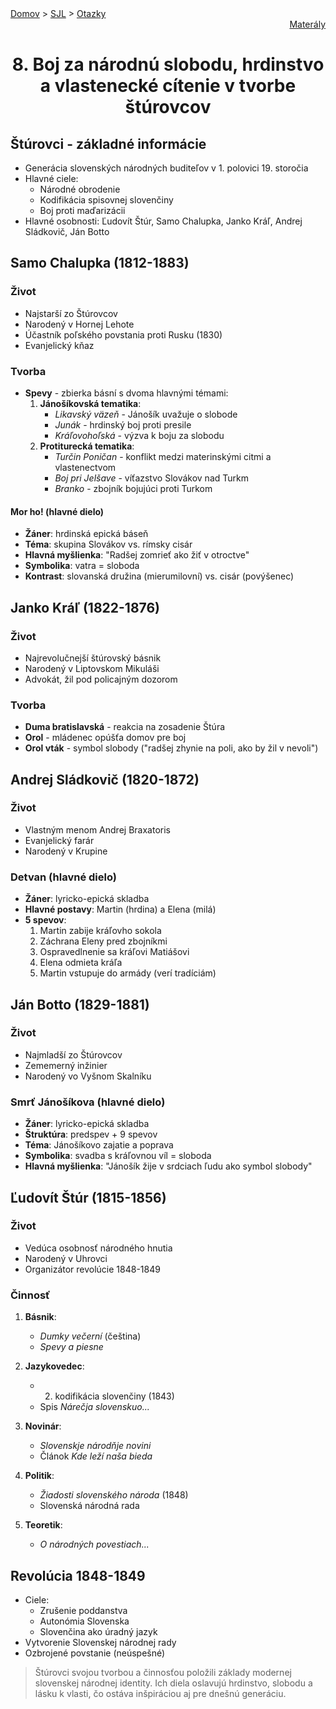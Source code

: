 <div align="center">
    <div align="left">
        <a href="/README.md">Domov</a>
        >
        <a href="../SLOVENCINA.md">SJL</a>
        >
        <a href="../ustne-otazky.md">Otazky</a>
    </div>
    <div align="right">
        <a href="https://drive.google.com/drive/folders/">Materály</a>
    </div>

# 8. Boj za národnú slobodu, hrdinstvo a vlastenecké cítenie v tvorbe štúrovcov
</div>

## Štúrovci - základné informácie
- Generácia slovenských národných buditeľov v 1. polovici 19. storočia
- Hlavné ciele:
  - Národné obrodenie
  - Kodifikácia spisovnej slovenčiny
  - Boj proti maďarizácii
- Hlavné osobnosti: Ľudovít Štúr, Samo Chalupka, Janko Kráľ, Andrej Sládkovič, Ján Botto

## Samo Chalupka (1812-1883)
### Život
- Najstarší zo Štúrovcov
- Narodený v Hornej Lehote
- Účastník poľského povstania proti Rusku (1830)
- Evanjelický kňaz

### Tvorba
- **Spevy** - zbierka básní s dvoma hlavnými témami:
  1. **Jánošíkovská tematika**:
     - *Likavský väzeň* - Jánošík uvažuje o slobode
     - *Junák* - hrdinský boj proti presile
     - *Kráľovohoľská* - výzva k boju za slobodu
  2. **Protiturecká tematika**:
     - *Turčin Poničan* - konflikt medzi materinskými citmi a vlastenectvom
     - *Boj pri Jelšave* - víťazstvo Slovákov nad Turkm
     - *Branko* - zbojník bojujúci proti Turkom

#### Mor ho! (hlavné dielo)
- **Žáner**: hrdinská epická báseň
- **Téma**: skupina Slovákov vs. rímsky cisár
- **Hlavná myšlienka**: "Radšej zomrieť ako žiť v otroctve"
- **Symbolika**: vatra = sloboda
- **Kontrast**: slovanská družina (mierumilovní) vs. cisár (povýšenec)

## Janko Kráľ (1822-1876)
### Život
- Najrevolučnejší štúrovský básnik
- Narodený v Liptovskom Mikuláši
- Advokát, žil pod policajným dozorom

### Tvorba
- **Duma bratislavská** - reakcia na zosadenie Štúra
- **Orol** - mládenec opúšťa domov pre boj
- **Orol vták** - symbol slobody ("radšej zhynie na poli, ako by žil v nevoli")

## Andrej Sládkovič (1820-1872)
### Život
- Vlastným menom Andrej Braxatoris
- Evanjelický farár
- Narodený v Krupine

### Detvan (hlavné dielo)
- **Žáner**: lyricko-epická skladba
- **Hlavné postavy**: Martin (hrdina) a Elena (milá)
- **5 spevov**:
  1. Martin zabije kráľovho sokola
  2. Záchrana Eleny pred zbojníkmi
  3. Ospravedlnenie sa kráľovi Matiášovi
  4. Elena odmieta kráľa
  5. Martin vstupuje do armády (verí tradíciám)

## Ján Botto (1829-1881)
### Život
- Najmladší zo Štúrovcov
- Zememerný inžinier
- Narodený vo Vyšnom Skalníku

### Smrť Jánošíkova (hlavné dielo)
- **Žáner**: lyricko-epická skladba
- **Štruktúra**: predspev + 9 spevov
- **Téma**: Jánošíkovo zajatie a poprava
- **Symbolika**: svadba s kráľovnou víl = sloboda
- **Hlavná myšlienka**: "Jánošík žije v srdciach ľudu ako symbol slobody"

## Ľudovít Štúr (1815-1856)
### Život
- Vedúca osobnosť národného hnutia
- Narodený v Uhrovci
- Organizátor revolúcie 1848-1849

### Činnosť
1. **Básnik**:
   - *Dumky večerní* (čeština)
   - *Spevy a piesne*

2. **Jazykovedec**:
   - 2. kodifikácia slovenčiny (1843)
   - Spis *Nárečja slovenskuo...*

3. **Novinár**:
   - *Slovenskje národňje novini*
   - Článok *Kde leží naša bieda*

4. **Politik**:
   - *Žiadosti slovenského národa* (1848)
   - Slovenská národná rada

5. **Teoretik**:
   - *O národných povestiach...*

## Revolúcia 1848-1849
- Ciele:
  - Zrušenie poddanstva
  - Autonómia Slovenska
  - Slovenčina ako úradný jazyk
- Vytvorenie Slovenskej národnej rady
- Ozbrojené povstanie (neúspešné)

> Štúrovci svojou tvorbou a činnosťou položili základy modernej slovenskej národnej identity. Ich diela oslavujú hrdinstvo, slobodu a lásku k vlasti, čo ostáva inšpiráciou aj pre dnešnú generáciu.